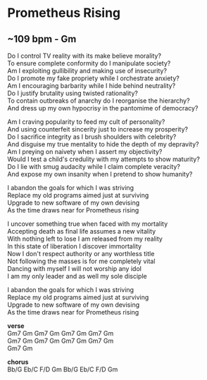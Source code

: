 # Prometheus Rising
## ~109 bpm - Gm
Do I control TV reality with its make believe morality?  
To ensure complete conformity do I manipulate society?  
Am I exploiting gullibility and making use of insecurity?  
Do I promote my fake propriety while I orchestrate anxiety?  
Am I encouraging barbarity while I hide behind neutrality?  
Do I justify brutality using twisted rationality?  
To contain outbreaks of anarchy do I reorganise the hierarchy?  
And dress up my own hypocrisy in the pantomime of democracy?  

Am I craving popularity to feed my cult of personality?  
And using counterfeit sincerity just to increase my prosperity?  
Do I sacrifice integrity as I brush shoulders with celebrity?  
And disguise my true mentality to hide the depth of my depravity?  
Am I preying on naivety when I assert my objectivity?  
Would I test a child's credulity with my attempts to show maturity?  
Do I lie with smug audacity while I claim complete veracity?  
And expose my own insanity when I pretend to show humanity?  

I abandon the goals for which I was striving  
Replace my old programs aimed just at surviving  
Upgrade to new software of my own devising  
As the time draws near for Prometheus rising  

I uncover something true when faced with my mortality  
Accepting death as final life assumes a new vitality  
With nothing left to lose I am released from my reality  
In this state of liberation I discover immortality  
Now I don't respect authority or any worthless title  
Not following the masses is for me completely vital  
Dancing with myself I will not worship any idol  
I am my only leader and as well my sole disciple  

I abandon the goals for which I was striving  
Replace my old programs aimed just at surviving  
Upgrade to new software of my own devising  
As the time draws near for Prometheus rising  

**verse**  
		Gm7	Gm	Gm7	Gm	Gm7	Gm	Gm7	Gm  
		Gm7	Gm	Gm7	Gm	Gm7	Gm	Gm7	Gm  
		Gm7	Gm  

**chorus**  
		Bb/G	Eb/C	F/D	Gm	Bb/G	Eb/C	F/D	Gm  
